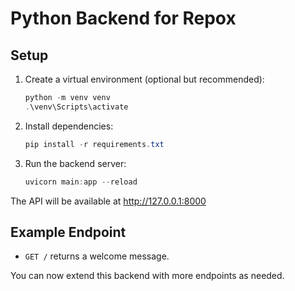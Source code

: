 # Python Backend for Repox

## Setup

1. Create a virtual environment (optional but recommended):
   ```powershell
   python -m venv venv
   .\venv\Scripts\activate
   ```
2. Install dependencies:
   ```powershell
   pip install -r requirements.txt
   ```
3. Run the backend server:
   ```powershell
   uvicorn main:app --reload
   ```

The API will be available at http://127.0.0.1:8000

## Example Endpoint
- `GET /` returns a welcome message.

You can now extend this backend with more endpoints as needed.
